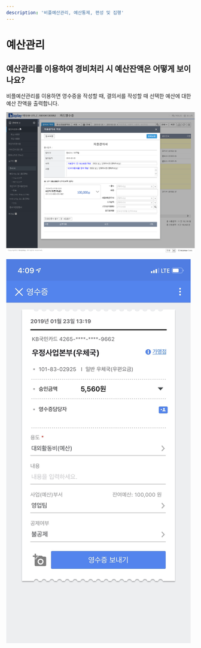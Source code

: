 ```yaml
---
description: '비플예산관리, 예산통제, 편성 및 집행'
---
```


# 예산관리

## **예산관리를 이용하여 경비처리 시 예산잔액은 어떻게 보이나요?** <a id="1"></a>

비플예산관리를 이용하면 영수증을 작성할 때, 결의서를 작성할 때 선택한 예산에 대한 예산 잔액을 출력합니다.

![&#xC608;&#xC0B0;&#xC794;&#xC561; &#xBCF4;&#xC5EC;&#xC8FC;&#xAE30; \(PC\)](../.gitbook/assets/pc.gif)

![&#xC608;&#xC0B0;&#xC794;&#xC561; &#xBCF4;&#xC5EC;&#xC8FC;&#xAE30; \(&#xBAA8;&#xBC14;&#xC77C;\)](../.gitbook/assets/undefined%20%281%29.jpg)

